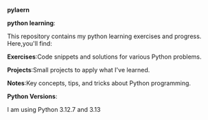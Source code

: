 **pylaern**


**python learning**:






This repository contains my python learning exercises and progress.
Here,you'll find:



**Exercises**:Code snippets and solutions for various Python problems.


**Projects**:Small projects to apply what I've learned.


**Notes**:Key concepts, tips, and tricks about Python programming.

**Python Versions**:

I am using Python 3.12.7 and 3.13
